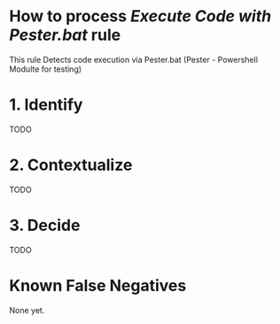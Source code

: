 # How to process *Execute Code with Pester.bat* rule
This rule Detects code execution via Pester.bat (Pester - Powershell Modulte for testing)

# 1. Identify
TODO

# 2. Contextualize
TODO

# 3. Decide
TODO

# Known False Negatives
None yet.
